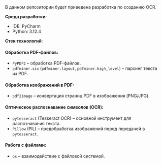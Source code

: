 В данном репозитории будет приведена разработка по созданию OCR.

**Среда разработки**:  
- IDE: PyCharm  
- Python: 3.12.4  

**Стек технологий**:  

#### **Обработка PDF-файлов**:  
- `PyPDF2` – обработка PDF-файлов.  
- `pdfminer.six` (`pdfminer.layout`, `pdfminer.high_level`) – парсинг текста из PDF.  

#### **Обработка изображений в PDF**:  
- `pdf2image` – конвертация страниц PDF в изображения (PNG/JPG).  

#### **Оптическое распознавание символов (OCR)**:  
- `pytesseract` (Tesseract OCR) – основной инструмент для распознавания текста.  
- `Pillow` (PIL) – предобработка изображений перед передачей в `pytesseract`.  

#### **Работа с файлами**:  
- `os` – взаимодействие с файловой системой. 
